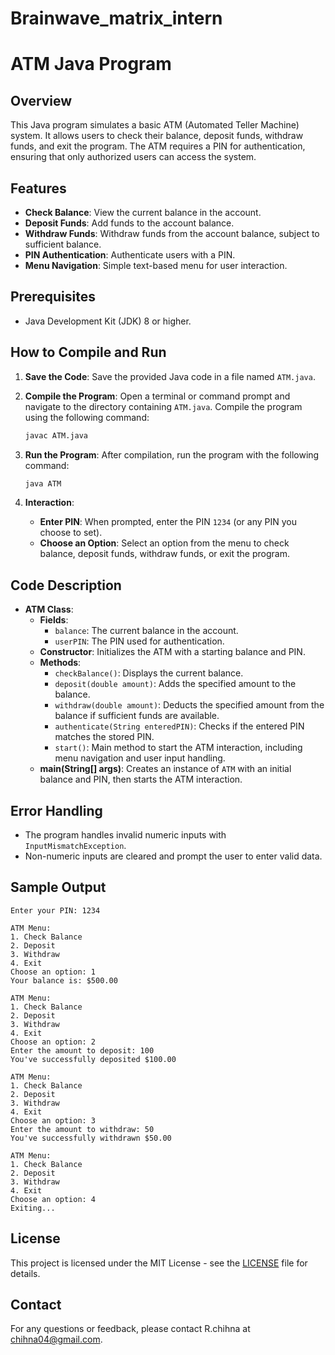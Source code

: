 # Brainwave_matrix_intern

# ATM Java Program

## Overview

This Java program simulates a basic ATM (Automated Teller Machine) system. It allows users to check their balance, deposit funds, withdraw funds, and exit the program. The ATM requires a PIN for authentication, ensuring that only authorized users can access the system.

## Features

- **Check Balance**: View the current balance in the account.
- **Deposit Funds**: Add funds to the account balance.
- **Withdraw Funds**: Withdraw funds from the account balance, subject to sufficient balance.
- **PIN Authentication**: Authenticate users with a PIN.
- **Menu Navigation**: Simple text-based menu for user interaction.

## Prerequisites

- Java Development Kit (JDK) 8 or higher.

## How to Compile and Run

1. **Save the Code**: Save the provided Java code in a file named `ATM.java`.

2. **Compile the Program**:
   Open a terminal or command prompt and navigate to the directory containing `ATM.java`. Compile the program using the following command:
   ```bash
   javac ATM.java
   ```

3. **Run the Program**:
   After compilation, run the program with the following command:
   ```bash
   java ATM
   ```

4. **Interaction**:
   - **Enter PIN**: When prompted, enter the PIN `1234` (or any PIN you choose to set).
   - **Choose an Option**: Select an option from the menu to check balance, deposit funds, withdraw funds, or exit the program.

## Code Description

- **ATM Class**:
  - **Fields**:
    - `balance`: The current balance in the account.
    - `userPIN`: The PIN used for authentication.
  - **Constructor**: Initializes the ATM with a starting balance and PIN.
  - **Methods**:
    - `checkBalance()`: Displays the current balance.
    - `deposit(double amount)`: Adds the specified amount to the balance.
    - `withdraw(double amount)`: Deducts the specified amount from the balance if sufficient funds are available.
    - `authenticate(String enteredPIN)`: Checks if the entered PIN matches the stored PIN.
    - `start()`: Main method to start the ATM interaction, including menu navigation and user input handling.
  - **main(String[] args)**: Creates an instance of `ATM` with an initial balance and PIN, then starts the ATM interaction.

## Error Handling

- The program handles invalid numeric inputs with `InputMismatchException`.
- Non-numeric inputs are cleared and prompt the user to enter valid data.

## Sample Output

```plaintext
Enter your PIN: 1234

ATM Menu:
1. Check Balance
2. Deposit
3. Withdraw
4. Exit
Choose an option: 1
Your balance is: $500.00

ATM Menu:
1. Check Balance
2. Deposit
3. Withdraw
4. Exit
Choose an option: 2
Enter the amount to deposit: 100
You've successfully deposited $100.00

ATM Menu:
1. Check Balance
2. Deposit
3. Withdraw
4. Exit
Choose an option: 3
Enter the amount to withdraw: 50
You've successfully withdrawn $50.00

ATM Menu:
1. Check Balance
2. Deposit
3. Withdraw
4. Exit
Choose an option: 4
Exiting...
```

## License

This project is licensed under the MIT License - see the [LICENSE](LICENSE) file for details.

## Contact

For any questions or feedback, please contact R.chihna at chihna04@gmail.com.





